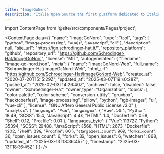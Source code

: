 ```yaml
---
title: "ImageGoNord"
description: "Italia Open-Source the first platform dedicated to Italian open-source world."
---
```

import ContentPage from '@site/src/components/Pages/project';

<ContentPage
    data={{
  "name": "ImageGoNord",
  "type": "tool",
  "tags": [
    "python",
    "image-processing",
    "vuejs",
    "javascript",
    "cli"
  ],
  "description": null,
  "site_url": "https://ign.schrodinger-hat.it/",
  "repository_platform": "github",
  "repository_url": "https://github.com/Schrodinger-Hat/ImageGoNord",
  "license": "MIT",
  "autogenerated": {
    "filename": "image-go-nord.json",
    "meta": {
      "name": "ImageGoNord-Web",
      "full_name": "Schroedinger-Hat/ImageGoNord-Web",
      "html_url": "https://github.com/Schroedinger-Hat/ImageGoNord-Web",
      "created_at": "2020-07-20T15:15:29Z",
      "updated_at": "2025-03-07T19:40:28Z",
      "pushed_at": "2025-02-03T14:26:40Z",
      "archived": false,
      "disabled": false,
      "owner": "Schroedinger-Hat",
      "owner_type": "Organization",
      "topics": [
        "color-palette",
        "color-scheme",
        "conversion-utility",
        "gruvbox",
        "hacktoberfest",
        "image-processing",
        "pillow",
        "python",
        "rgb-images",
        "ui",
        "vue-cli"
      ],
      "license": "GNU Affero General Public License v3.0"
    },
    "analytics": {
      "language": "Vue",
      "languages": {
        "Vue": 59.4,
        "Python": 18.49,
        "SCSS": 15.4,
        "JavaScript": 4.48,
        "HTML": 1.4,
        "Dockerfile": 0.68,
        "Shell": 0.12,
        "Procfile": 0.03
      },
      "languages_byte": {
        "Vue": 113727,
        "Python": 35394,
        "SCSS": 29488,
        "JavaScript": 8568,
        "HTML": 2673,
        "Dockerfile": 1302,
        "Shell": 238,
        "Procfile": 60
      },
      "stargazers_count": 868,
      "forks_count": 36,
      "open_issues_count": 6,
      "forks": 36,
      "open_issues": 6,
      "watchers": 868,
      "updated_at": "2025-03-13T18:36:45Z"
    },
    "timestamp": "2025-03-13T18:36:45Z"
  }
}}
/>
